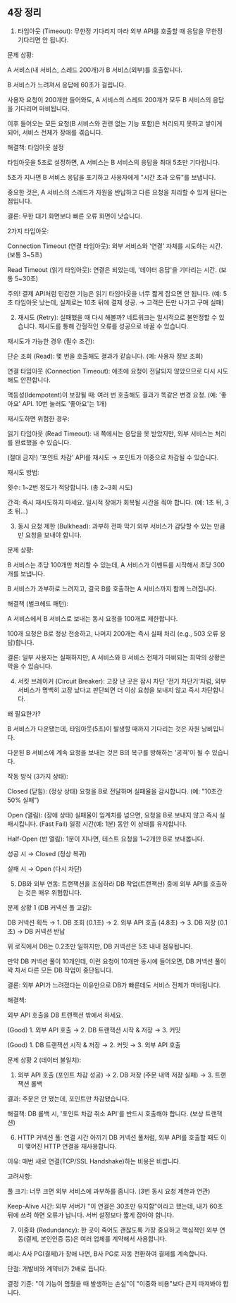 ## 4장 정리

1. 타임아웃 (Timeout): 무한정 기다리지 마라
   외부 API를 호출할 때 응답을 무한정 기다리면 안 됩니다.

문제 상황:

A 서비스(내 서비스, 스레드 200개)가 B 서비스(외부)를 호출합니다.

B 서비스가 느려져서 응답에 60초가 걸립니다.

사용자 요청이 200개만 들어와도, A 서비스의 스레드 200개가 모두 B 서비스의 응답을 기다리며 마비됩니다.

이후 들어오는 모든 요청(B 서비스와 관련 없는 기능 포함)은 처리되지 못하고 쌓이게 되어, 서비스 전체가 장애를 겪습니다.

해결책: 타임아웃 설정

타임아웃을 5초로 설정하면, A 서비스는 B 서비스의 응답을 최대 5초만 기다립니다.

5초가 지나면 B 서비스 응답을 포기하고 사용자에게 "시간 초과 오류"를 보냅니다.

중요한 것은, A 서비스의 스레드가 자원을 반납하고 다른 요청을 처리할 수 있게 된다는 점입니다.

결론: 무한 대기 화면보다 빠른 오류 화면이 낫습니다.

2가지 타임아웃:

Connection Timeout (연결 타임아웃): 외부 서비스와 '연결' 자체를 시도하는 시간. (보통 3~5초)

Read Timeout (읽기 타임아웃): 연결은 되었는데, '데이터 응답'을 기다리는 시간. (보통 5~30초)

주의! 결제 API처럼 민감한 기능은 읽기 타임아웃을 너무 짧게 잡으면 안 됩니다. (예: 5초 타임아웃 났는데, 실제로는 10초 뒤에 결제 성공. → 고객은 돈만 나가고 구매 실패)

2. 재시도 (Retry): 실패했을 때 다시 해볼까?
   네트워크는 일시적으로 불안정할 수 있습니다. 재시도를 통해 간헐적인 오류를 성공으로 바꿀 수 있습니다.

재시도가 가능한 경우 (필수 조건):

단순 조회 (Read): 몇 번을 호출해도 결과가 같습니다. (예: 사용자 정보 조회)

연결 타임아웃 (Connection Timeout): 애초에 요청이 전달되지 않았으므로 다시 시도해도 안전합니다.

멱등성(Idempotent)이 보장될 때: 여러 번 호출해도 결과가 똑같은 변경 요청. (예: '좋아요' API. 10번 눌러도 '좋아요'는 1개)

재시도하면 위험한 경우:

읽기 타임아웃 (Read Timeout): 내 쪽에서는 응답을 못 받았지만, 외부 서비스는 처리를 완료했을 수 있습니다.

(절대 금지!) '포인트 차감' API를 재시도 → 포인트가 이중으로 차감될 수 있습니다.

재시도 방법:

횟수: 1~2번 정도가 적당합니다. (총 2~3회 시도)

간격: 즉시 재시도하지 마세요. 일시적 장애가 회복될 시간을 줘야 합니다. (예: 1초 뒤, 3초 뒤...)

3. 동시 요청 제한 (Bulkhead): 과부하 전파 막기
   외부 서비스가 감당할 수 있는 만큼만 요청을 보내야 합니다.

문제 상황:

B 서비스는 초당 100개만 처리할 수 있는데, A 서비스가 이벤트를 시작해서 초당 300개를 보냅니다.

B 서비스가 과부하로 느려지고, 결국 B를 호출하는 A 서비스까지 함께 느려집니다.

해결책 (벌크헤드 패턴):

A 서비스에서 B 서비스로 보내는 동시 요청을 100개로 제한합니다.

100개 요청은 B로 정상 전송하고, 나머지 200개는 즉시 실패 처리 (e.g., 503 오류 응답)합니다.

결론: 일부 사용자는 실패하지만, A 서비스와 B 서비스 전체가 마비되는 최악의 상황은 막을 수 있습니다.

4. 서킷 브레이커 (Circuit Breaker): 고장 난 곳은 잠시 차단
   '전기 차단기'처럼, 외부 서비스가 명백히 고장 났다고 판단되면 더 이상 요청을 보내지 않고 즉시 차단합니다.

왜 필요한가?

B 서비스가 다운됐는데, 타임아웃(5초)이 발생할 때까지 기다리는 것은 자원 낭비입니다.

다운된 B 서비스에 계속 요청을 보내는 것은 B의 복구를 방해하는 '공격'이 될 수 있습니다.

작동 방식 (3가지 상태):

Closed (닫힘): (정상 상태) 요청을 B로 전달하며 실패율을 감시합니다. (예: "10초간 50% 실패")

Open (열림): (장애 상태) 실패율이 임계치를 넘으면, 요청을 B로 보내지 않고 즉시 실패시킵니다. (Fast Fail) 일정 시간(예: 1분) 동안 이 상태를 유지합니다.

Half-Open (반 열림): 1분이 지나면, 테스트 요청을 1~2개만 B로 보내봅니다.

성공 시 → Closed (정상 복귀)

실패 시 → Open (다시 차단)

5. DB와 외부 연동: 트랜잭션을 조심하라
   DB 작업(트랜잭션) 중에 외부 API를 호출하는 것은 매우 위험합니다.

문제 상황 1 (DB 커넥션 풀 고갈):

DB 커넥션 획득 → 1. DB 조회 (0.1초) → 2. 외부 API 호출 (4.8초) → 3. DB 저장 (0.1초) → DB 커넥션 반납

위 로직에서 DB는 0.2초만 일하지만, DB 커넥션은 5초 내내 점유됩니다.

만약 DB 커넥션 풀이 10개인데, 이런 요청이 10개만 동시에 들어오면, DB 커넥션 풀이 꽉 차서 다른 모든 DB 작업이 중단됩니다.

결론: 외부 API가 느려졌다는 이유만으로 DB가 빠른데도 서비스 전체가 마비됩니다.

해결책:

외부 API 호출을 DB 트랜잭션 밖에서 하세요.

(Good) 1. 외부 API 호출 → 2. DB 트랜잭션 시작 & 저장 → 3. 커밋

(Good) 1. DB 트랜잭션 시작 & 저장 → 2. 커밋 → 3. 외부 API 호출

문제 상황 2 (데이터 불일치):

1. 외부 API 호출 (포인트 차감 성공) → 2. DB 저장 (주문 내역 저장 실패) → 3. 트랜잭션 롤백

결과: 주문은 안 됐는데, 포인트만 차감됐습니다.

해결책: DB 롤백 시, '포인트 차감 취소 API'를 반드시 호출해야 합니다. (보상 트랜잭션)

6. HTTP 커넥션 풀: 연결 시간 아끼기
   DB 커넥션 풀처럼, 외부 API를 호출할 때도 이미 맺어진 HTTP 연결을 재사용합니다.

이유: 매번 새로 연결(TCP/SSL Handshake)하는 비용은 비쌉니다.

고려사항:

풀 크기: 너무 크면 외부 서비스에 과부하를 줍니다. (3번 동시 요청 제한과 연관)

Keep-Alive 시간: 외부 서버가 "이 연결은 30초만 유지함"이라고 했는데, 내가 60초 뒤에 쓰려 하면 오류가 납니다. 서버 설정보다 짧게 잡아야 합니다.

7. 이중화 (Redundancy): 한 곳이 죽어도 괜찮도록
   가장 중요하고 핵심적인 외부 연동(결제, 본인인증 등)은 여러 업체를 계약해서 사용합니다.

예시: A사 PG(결제)가 장애 나면, B사 PG로 자동 전환하여 결제를 계속합니다.

단점: 개발비와 계약비가 2배로 듭니다.

결정 기준: "이 기능이 멈췄을 때 발생하는 손실"이 "이중화 비용"보다 큰지 따져봐야 합니다.